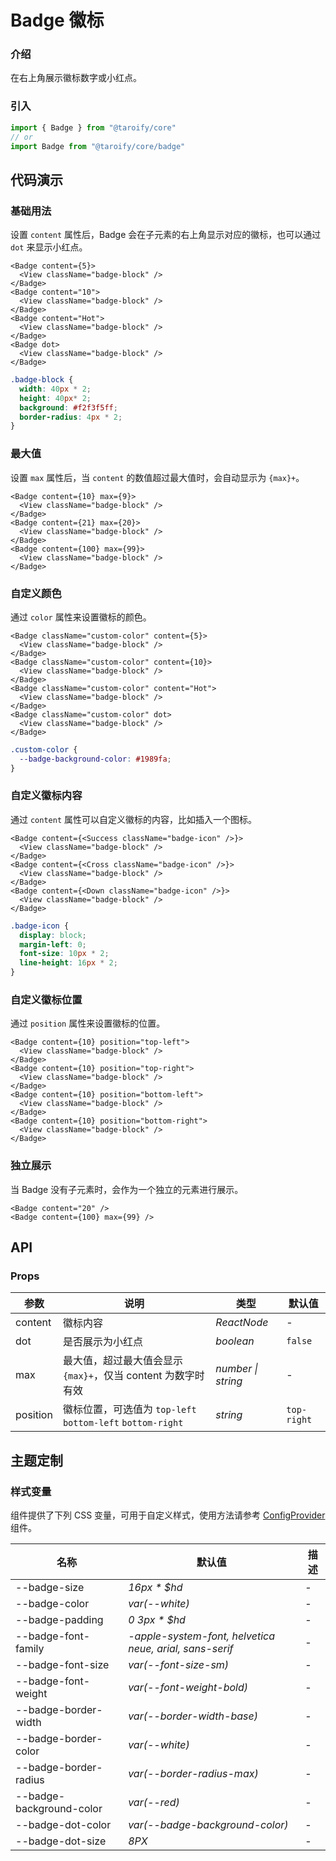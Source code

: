 # Badge 徽标

### 介绍

在右上角展示徽标数字或小红点。

### 引入

```ts
import { Badge } from "@taroify/core"
// or
import Badge from "@taroify/core/badge"
```

## 代码演示

### 基础用法

设置 `content` 属性后，Badge 会在子元素的右上角显示对应的徽标，也可以通过 `dot` 来显示小红点。

```tsx
<Badge content={5}>
  <View className="badge-block" />
</Badge>
<Badge content="10">
  <View className="badge-block" />
</Badge>
<Badge content="Hot">
  <View className="badge-block" />
</Badge>
<Badge dot>
  <View className="badge-block" />
</Badge>
```

```scss
.badge-block {
  width: 40px * 2;
  height: 40px* 2;
  background: #f2f3f5ff;
  border-radius: 4px * 2;
}
```

### 最大值

设置 `max` 属性后，当 `content` 的数值超过最大值时，会自动显示为 `{max}+`。

```tsx
<Badge content={10} max={9}>
  <View className="badge-block" />
</Badge>
<Badge content={21} max={20}>
  <View className="badge-block" />
</Badge>
<Badge content={100} max={99}>
  <View className="badge-block" />
</Badge>
```

### 自定义颜色

通过 `color` 属性来设置徽标的颜色。

```tsx
<Badge className="custom-color" content={5}>
  <View className="badge-block" />
</Badge>
<Badge className="custom-color" content={10}>
  <View className="badge-block" />
</Badge>
<Badge className="custom-color" content="Hot">
  <View className="badge-block" />
</Badge>
<Badge className="custom-color" dot>
  <View className="badge-block" />
</Badge>
```

```scss
.custom-color {
  --badge-background-color: #1989fa;
}
```

### 自定义徽标内容

通过 `content` 属性可以自定义徽标的内容，比如插入一个图标。

```tsx
<Badge content={<Success className="badge-icon" />}>
  <View className="badge-block" />
</Badge>
<Badge content={<Cross className="badge-icon" />}>
  <View className="badge-block" />
</Badge>
<Badge content={<Down className="badge-icon" />}>
  <View className="badge-block" />
</Badge>
```

```scss
.badge-icon {
  display: block;
  margin-left: 0;
  font-size: 10px * 2;
  line-height: 16px * 2;
}
```

### 自定义徽标位置

通过 `position` 属性来设置徽标的位置。

```tsx
<Badge content={10} position="top-left">
  <View className="badge-block" />
</Badge>
<Badge content={10} position="top-right">
  <View className="badge-block" />
</Badge>
<Badge content={10} position="bottom-left">
  <View className="badge-block" />
</Badge>
<Badge content={10} position="bottom-right">
  <View className="badge-block" />
</Badge>
```

### 独立展示

当 Badge 没有子元素时，会作为一个独立的元素进行展示。

```tsx
<Badge content="20" />
<Badge content={100} max={99} />
```

## API

### Props

| 参数 | 说明 | 类型 | 默认值 |
| --- | --- | --- | --- |
| content | 徽标内容 | _ReactNode_ | - |
| dot | 是否展示为小红点 | _boolean_ | `false` |
| max | 最大值，超过最大值会显示 `{max}+`，仅当 content 为数字时有效 | _number \| string_ | - |
| position | 徽标位置，可选值为 `top-left` `bottom-left` `bottom-right` | _string_ | `top-right` |

## 主题定制

### 样式变量

组件提供了下列 CSS 变量，可用于自定义样式，使用方法请参考 [ConfigProvider](/components/config-provider/) 组件。

| 名称                       | 默认值                                                     | 描述  |
|--------------------------|---------------------------------------------------------|-----|
| --badge-size             | _16px * $hd_                                            | -   |
| --badge-color            | _var(--white)_                                          | -   |
| --badge-padding          | _0 3px * $hd_                                           | -   |
| --badge-font-family      | _-apple-system-font, helvetica neue, arial, sans-serif_ | -   |
| --badge-font-size        | _var(--font-size-sm)_                                   | -   |
| --badge-font-weight      | _var(--font-weight-bold)_                               | -   |
| --badge-border-width     | _var(--border-width-base)_                              | -   |
| --badge-border-color     | _var(--white)_                                          | -   |
| --badge-border-radius    | _var(--border-radius-max)_                              | -   |
| --badge-background-color | _var(--red)_                                            | -   |
| --badge-dot-color        | _var(--badge-background-color)_                         | -   |
| --badge-dot-size         | _8PX_                                                   | -   |
